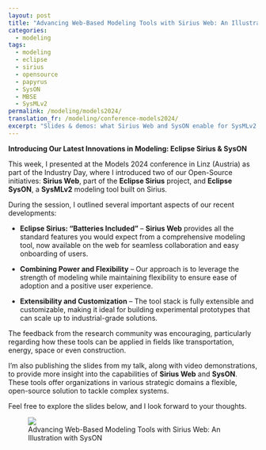 ```yaml
---
layout: post
title: "Advancing Web-Based Modeling Tools with Sirius Web: An Illustration with SysON"
categories:
  - modeling
tags:
  - modeling
  - eclipse
  - sirius
  - opensource
  - papyrus
  - SysON
  - MBSE
  - SysMLv2
permalink: /modeling/models2024/
translation_fr: /modeling/conference-models2024/
excerpt: "Slides & demos: what Sirius Web and SysON enable for SysMLv2 on the web."
---
```

**Introducing Our Latest Innovations in Modeling: Eclipse Sirius & SysON**

This week, I presented at the Models 2024 conference in Linz (Austria) as part of the Industry Day, where I introduced two of our Open-Source initiatives: **Sirius Web**, part of the **Eclipse Sirius** project, and **Eclipse SysON**, a **SysMLv2** modeling tool built on Sirius.

During the session, I outlined several important aspects of our recent developments:

- **Eclipse Sirius: “Batteries Included”** – **Sirius Web** provides all the standard features you would expect from a comprehensive modeling tool, now available on the web for seamless collaboration and easy onboarding of users.
  
- **Combining Power and Flexibility** – Our approach is to leverage the strength of modeling while maintaining flexibility to ensure ease of adoption and a positive user experience.

- **Extensibility and Customization** –  The tool stack is fully extensible and customizable, making it ideal for building experimental prototypes that can scale up to industrial-grade solutions.

The feedback from the research community was encouraging, particularly regarding how these tools can be applied in fields like transportation, energy, space or even construction.

I’m also publishing the slides from my talk, along with video demonstrations, to provide more insight into the capabilities of **Sirius Web** and **SysON**. These tools offer organizations in various strategic domains a flexible, open-source solution to tackle complex systems.

Feel free to explore the slides below, and I look forward to your thoughts.

<figure>
    <a href="https://cedric.brun.io/talks/Models2024/Advancing_Web-Based_Modeling_Tools_with_Sirius_Web_An_Illustration_with_SysON.pdf"><img src="{{ site.url }}/talks/Models2024/thumbnail.png"></a>
    <figcaption>Advancing Web-Based Modeling Tools with Sirius Web: An Illustration with SysON</figcaption>
</figure>

